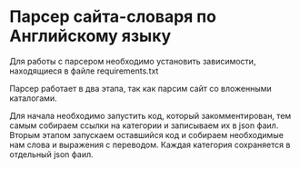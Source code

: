 # Парсер сайта-словаря по Английскому языку

Для работы с парсером необходимо установить зависимости, находящиеся в файле requirements.txt

Парсер работает в два этапа, так как парсим сайт со вложенными каталогами.

Для начала необходимо запустить код, который закомментирован, тем самым собираем ссылки на категории и записываем их в json фаил.
Вторым этапом запускаем оставшийся код и собираем необходимые нам слова и выражения с переводом. Каждая категория сохраняется в отдельный json фаил. 